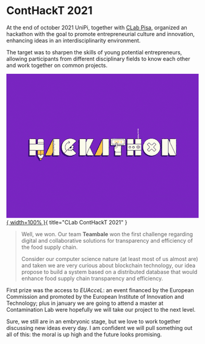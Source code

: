 # ContHackT 2021

At the end of october 2021 UniPi, together with [CLab Pisa](http://contaminationlab.unipi.it/conthackt-la-sfida-degli-studenti-unipi-per-lo-sviluppo-sostenibile-si-conclude-con-quattro-idee-vincitrici/), organized an hackathon with the goal to promote entrepreneurial culture and innovation, enhancing ideas in an interdisciplinarity environment.

The target was to sharpen the skills of young potential entrepreneurs, allowing participants from different disciplinary fields to know each other and work together on common projects.

[![](pics/hackathon.gif){ width=100% }](http://contaminationlab.unipi.it/conthackt-foodmobilitydigital/){ title="CLab ContHackT 2021" }

> Well, we won. Our team **Teambale** won the first challenge regarding digital and collaborative solutions for transparency and efficiency of the food supply chain.
>
> Consider our computer science nature (at least most of us almost are) and taken we are very curious about blockchain technology, our idea propose to build a system based on a distributed database that would enhance food supply chain transparency and efficiency.

First prize was the access to *EUAcceL*: an event financed by the European Commission and promoted by the European Institute of Innovation and Technology; plus in january we are going to attend a master at Contamination Lab were hopefully we will take our project to the next level.

Sure, we still are in an embryonic stage, but we love to work together discussing new ideas every day. I am confident we will pull something out all of this: the moral is up high and the future looks promising.
